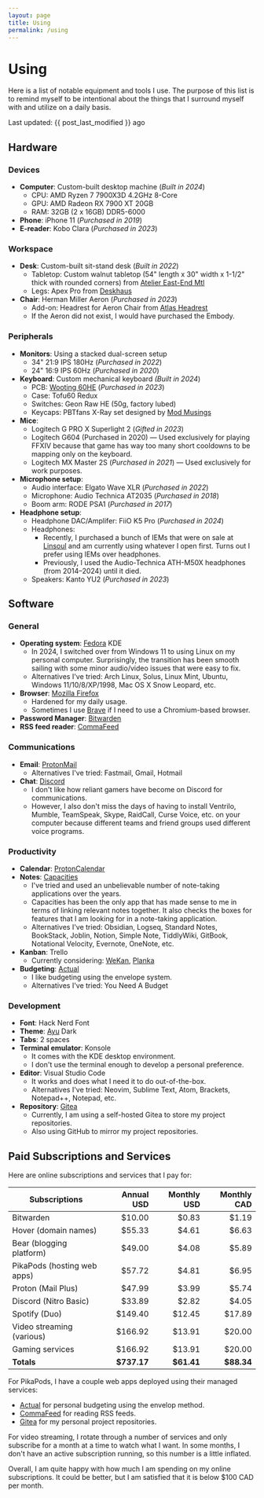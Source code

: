 ```yaml
---
layout: page
title: Using
permalink: /using
---
```


# Using

Here is a list of notable equipment and tools I use. The purpose of this list is to remind myself to be intentional about the things that I surround myself with and utilize on a daily basis.

Last updated: {{ post_last_modified }} ago

## Hardware

### Devices  
- **Computer**: Custom-built desktop machine (*Built in 2024*)
  - CPU: AMD Ryzen 7 7900X3D 4.2GHz 8-Core
  - GPU: AMD Radeon RX 7900 XT 20GB
  - RAM: 32GB (2 x 16GB) DDR5-6000
- **Phone**: iPhone 11 (*Purchased in 2019*)
- **E-reader**: Kobo Clara (*Purchased in 2023*)

### Workspace
- **Desk**: Custom-built sit-stand desk (*Built in 2022*)
  - Tabletop: Custom walnut tabletop (54" length x 30" width x 1-1/2" thick with rounded corners) from [Atelier East-End Mtl](https://eastendmtl.com/)
  - Legs: Apex Pro from [Deskhaus](https://desk.haus/)
- **Chair**: Herman Miller Aeron (*Purchased in 2023*)
  - Add-on: Headrest for Aeron Chair from [Atlas Headrest](https://atlasheadrest.com/)
  - If the Aeron did not exist, I would have purchased the Embody.

### Peripherals
- **Monitors**: Using a stacked dual-screen setup
  - 34" 21:9 IPS 180Hz (*Purchased in 2022*)
  - 24" 16:9 IPS 60Hz (*Purchased in 2020*)
- **Keyboard**: Custom mechanical keyboard *(Built in 2024*)
  - PCB: [Wooting 60HE](https://wooting.io/wooting-60he) (*Purchased in 2023*)
  - Case: Tofu60 Redux
  - Switches: Geon Raw HE (50g, factory lubed)
  - Keycaps: PBTfans X-Ray set designed by [Mod Musings](https://www.modmusings.com/)
- **Mice**:
  - Logitech G PRO X Superlight 2 (*Gifted in 2023*)
  - Logitech G604 (Purchased in 2020) — Used exclusively for playing FFXIV because that game has way too many short cooldowns to be mapping only on the keyboard.
  - Logitech MX Master 2S (*Purchased in 2021*) — Used exclusively for work purposes.
- **Microphone setup**:
  - Audio interface: Elgato Wave XLR (*Purchased in 2022*)
  - Microphone: Audio Technica AT2035 (*Purchased in 2018*)
  - Boom arm: RODE PSA1 (*Purchased in 2017*)
- **Headphone setup**:
  - Headphone DAC/Amplifer: FiiO K5 Pro (*Purchased in 2024*)
  - Headphones:
    - Recently, I purchased a bunch of IEMs that were on sale at [Linsoul](https://www.linsoul.com/) and am currently using whatever I open first. Turns out I prefer using IEMs over headphones.
    - Previously, I used the Audio-Technica ATH-M50X headphones (from 2014⁠–2024) until it died.
  - Speakers: Kanto YU2 (*Purchased in 2023*)

## Software

### General
- **Operating system**: [Fedora](https://fedoraproject.org/) KDE
  - In 2024, I switched over from Windows 11 to using Linux on my personal computer. Surprisingly, the transition has been smooth sailing with some minor audio/video issues that were easy to fix.
  - Alternatives I've tried: Arch Linux, Solus, Linux Mint, Ubuntu, Windows 11/10/8/XP/1998, Mac OS X Snow Leopard, etc.
- **Browser**: [Mozilla Firefox](https://www.mozilla.org/firefox)
  - Hardened for my daily usage.
  - Sometimes I use [Brave](https://brave.com/) if I need to use a Chromium-based browser.
- **Password Manager**: [Bitwarden](https://bitwarden.com/)
- **RSS feed reader**: [CommaFeed](https://www.commafeed.com/)

### Communications
- **Email**: [ProtonMail](https://proton.me/mail)
  - Alternatives I've tried: Fastmail, Gmail, Hotmail
- **Chat**: [Discord](https://discord.com/)
  - I don't like how reliant gamers have become on Discord for communications.
  - However, I also don't miss the days of having to install Ventrilo, Mumble, TeamSpeak, Skype, RaidCall, Curse Voice, etc. on your computer because different teams and friend groups used different voice programs.

### Productivity
- **Calendar**: [ProtonCalendar](https://proton.me/calendar)
- **Notes**: [Capacities](https://capacities.io/)
  - I've tried and used an unbelievable number of note-taking applications over the years.
  - Capacities has been the only app that has made sense to me in terms of linking relevant notes together. It also checks the boxes for features that I am looking for in a note-taking application.
  - Alternatives I've tried: Obsidian, Logseq, Standard Notes, BookStack, Joblin, Notion, Simple Note, TiddlyWiki, GitBook, Notational Velocity, Evernote, OneNote, etc.
- **Kanban**: Trello
  - Currently considering: [WeKan](https://wekan.github.io/), [Planka](https://planka.app/)
- **Budgeting**: [Actual](https://actualbudget.org/)
  - I like budgeting using the envelope system.
  - Alternatives I've tried: You Need A Budget

### Development
- **Font**: Hack Nerd Font
- **Theme**: [Ayu](https://github.com/ayu-theme) Dark
- **Tabs**: 2 spaces
- **Terminal emulator**: Konsole
  - It comes with the KDE desktop environment.
  - I don't use the terminal enough to develop a personal preference.
- **Editor**: Visual Studio Code
  - It works and does what I need it to do out-of-the-box.
  - Alternatives I've tried: Neovim, Sublime Text, Atom, Brackets, Notepad++, Notepad, etc.
- **Repository**: [Gitea](https://about.gitea.com/)
  - Currently, I am using a self-hosted Gitea to store my project repositories.
  - Also using GitHub to mirror my project repositories.

## Paid Subscriptions and Services

Here are online subscriptions and services that I pay for:

| Subscriptions               |  Annual USD | Monthly USD | Monthly CAD |
| --------------------------- | ----------: | ----------: | ----------: |
| Bitwarden                   |      $10.00 |       $0.83 |       $1.19 |
| Hover (domain names)        |      $55.33 |       $4.61 |       $6.63 |
| Bear (blogging platform)    |      $49.00 |       $4.08 |       $5.89 |
| PikaPods (hosting web apps) |      $57.72 |       $4.81 |       $6.95 |
| Proton (Mail Plus)          |      $47.99 |       $3.99 |       $5.74 |
| Discord (Nitro Basic)       |      $33.89 |       $2.82 |       $4.05 |
| Spotify (Duo)               |     $149.40 |      $12.45 |      $17.89 |
| Video streaming (various)   |     $166.92 |      $13.91 |      $20.00 |
| Gaming services             |     $166.92 |      $13.91 |      $20.00 |
| **Totals**                  | **$737.17** |  **$61.41** |  **$88.34** |

For PikaPods, I have a couple web apps deployed using their managed services:
- [Actual](https://actualbudget.org/) for personal budgeting using the envelop method.
- [CommaFeed](https://github.com/Athou/commafeed/) for reading RSS feeds.
- [Gitea](https://gitea.com/) for my personal project repositories.

For video streaming, I rotate through a number of services and only subscribe for a month at a time to watch what I want. In some months, I don't have an active subscription running, so this number is a little inflated.

Overall, I am quite happy with how much I am spending on my online subscriptions. It could be better, but I am satisfied that it is below $100 CAD per month.
